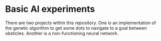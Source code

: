 # Basic AI experiments

There are two projects within this repository. One is an implementation of the genetic algorithm to get some dots to navigate to a goal between obsticles. Another is a non-functioning neural network.

